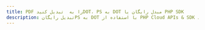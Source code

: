 ---title: PDF را به  تبدیل کنیدDOT، PS به DOT مبدل رایگان یا PHP SDKdescription: تبدیل رایگانPS به DOT با استفاده از PHP Cloud APIs & SDK همچنین اسناد PDF را در Cloud ایجاد، ویرایش و رندر کنید.---